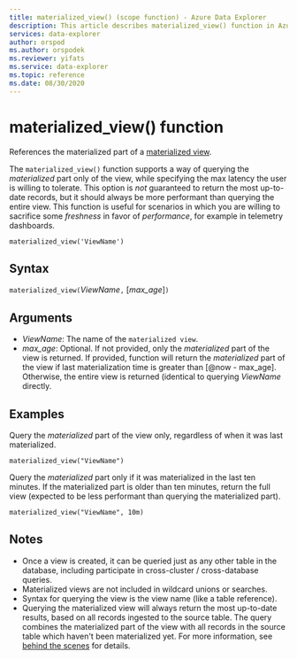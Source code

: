 ```yaml
---
title: materialized_view() (scope function) - Azure Data Explorer
description: This article describes materialized_view() function in Azure Data Explorer.
services: data-explorer
author: orspod
ms.author: orspodek
ms.reviewer: yifats
ms.service: data-explorer
ms.topic: reference
ms.date: 08/30/2020
---
```


# materialized_view() function

References the materialized part of a [materialized view](../management/materialized-views/index.md). 

The `materialized_view()` function supports a way of querying the *materialized* part only of the view, while specifying the max latency the user is willing to tolerate. This option is *not* guaranteed to return the most up-to-date records, but it should always be more performant than querying the entire view. This function is useful for scenarios in which you are willing to sacrifice some *freshness* in favor of *performance*, for example in telemetry dashboards.

<!--- csl --->
```
materialized_view('ViewName')
```

## Syntax

`materialized_view(`*ViewName*`,` [*max_age*]`)`

## Arguments

* *ViewName*: The name of the `materialized view`.
* *max_age*: Optional. If not provided, only the *materialized* part of the view is returned. If provided, function will return the 
_materialized_ part of the view if last materialization time is greater than [@now -  max_age]. Otherwise, the entire view is returned (identical 
to querying *ViewName* directly. 

## Examples

Query the *materialized* part of the view only, regardless of when it was last materialized.

<!-- csl -->
```
materialized_view("ViewName")
```

Query the *materialized* part only if it was materialized in the last ten minutes. If the materialized part is older than ten minutes, 
return the full view (expected to be less performant than querying the materialized part).

<!-- csl -->
```
materialized_view("ViewName", 10m)
```

## Notes

* Once a view is created, it can be queried just as any other table in the database, including participate in cross-cluster / cross-database queries.
* Materialized views are not included in wildcard unions or searches.
* Syntax for querying the view is the view name (like a table reference).
* Querying the materialized view will always return the most up-to-date results, based on all records ingested to the source table. The query combines the materialized part of the view with all records in the source table which haven't been materialized yet. For more information, see [behind the scenes](../management/materialized-views/materialized-view-overview.md#behind-the-scenes) for details.
